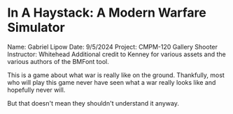 # In A Haystack: A Modern Warfare Simulator

Name: Gabriel Lipow
Date: 9/5/2024
Project: CMPM-120 Gallery Shooter
Instructor: Whitehead
Additional credit to Kenney for various assets and the various authors of the BMFont tool.

This is a game about what war is really like on the ground. Thankfully, most who will play this game never have seen what a war really looks like and hopefully never will.

But that doesn't mean they shouldn't understand it anyway.